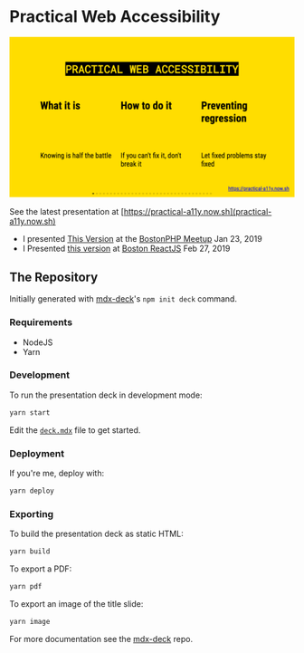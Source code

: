 # Practical Web Accessibility

![Title Slide](./src/img/card.png)

See the latest presentation at [https://practical-a11y.now.sh](practical-a11y.now.sh)

- I presented [This Version](https://boston-php-practical-a11y-iou3vcg5g.now.sh/) at the [BostonPHP Meetup](https://meetup.com/bostonphp/events/257725112/) Jan 23, 2019
- I Presented [this version](https://bos-reactjs-practical-a11y.now.sh/) at [Boston ReactJS](https://www.meetup.com/ReactJS-Boston/events/259015987) Feb 27, 2019

## The Repository

Initially generated with [mdx-deck][]'s `npm init deck` command.

### Requirements

- NodeJS
- Yarn

### Development

To run the presentation deck in development mode:

```sh
yarn start
```

Edit the [`deck.mdx`](deck.mdx) file to get started.

### Deployment

If you're me, deploy with:

```sh
yarn deploy
```

### Exporting

To build the presentation deck as static HTML:

```sh
yarn build
```

To export a PDF:

```sh
yarn pdf
```

To export an image of the title slide:

```sh
yarn image
```

For more documentation see the [mdx-deck][] repo.

[mdx-deck]: https://github.com/jxnblk/mdx-deck
